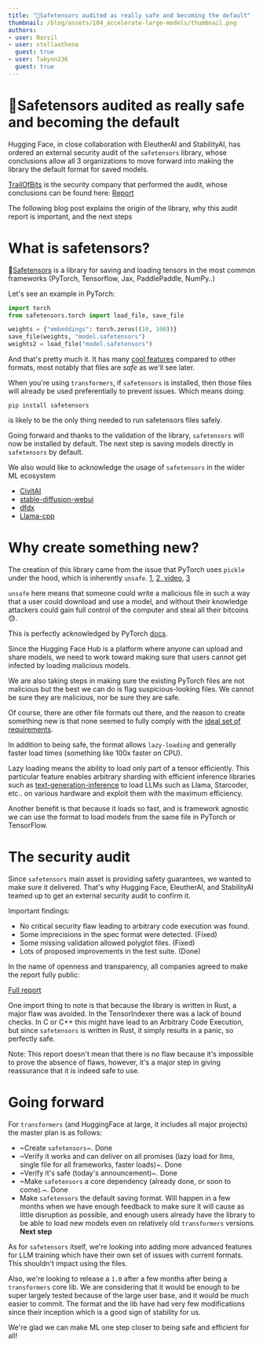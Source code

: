 ```yaml
---
title: "🐶Safetensors audited as really safe and becoming the default"
thumbnail: /blog/assets/104_accelerate-large-models/thumbnail.png
authors:
- user: Narsil
- user: stellaathena
  guest: true
- user: Takyon236
  guest: true
---
```


<h1>🐶Safetensors audited as really safe and becoming the default</h1>

Hugging Face, in close collaboration with EleutherAI and StabilityAI, has ordered
an external security audit of the `safetensors` library, whose conclusions allow
all 3 organizations to move forward into making the library the default format
for saved models.

[TrailOfBits](https://www.trailofbits.com/) is the security company that performed
the audit, whose conclusions can be found here: [Report](https://huggingface.co/datasets/safetensors/trail_of_bits_audit_repot/resolve/main/SOW-TrailofBits-EleutherAI_HuggingFace-v1.2.pdf)

The following blog post explains the origin of the library, why this audit report is important,
and the next steps

# What is safetensors?

🐶[Safetensors](https://github.com/huggingface/safetensors) is a library
  for saving and loading tensors in the most common frameworks (PyTorch, Tensorflow, Jax, PaddlePaddle, NumPy..)

Let's see an example in PyTorch:
```python
import torch
from safetensors.torch import load_file, save_file

weights = {"embeddings": torch.zeros((10, 100))}
save_file(weights, "model.safetensors")
weights2 = load_file("model.safetensors")
```

And that's pretty much it.
It has many [cool features](https://github.com/huggingface/safetensors#yet-another-format-) compared to other formats, most notably that files are _safe_ as we'll see later. 

When you're using `transformers`, if `safetensors` is installed, then those files will already
be used preferentially to prevent issues. Which means doing:

```
pip install safetensors
```

is likely to be the only thing needed to run safetensors files safely.

Going forward and thanks to the validation of the library, `safetensors` will now be installed by
default. The next step is saving models directly in `safetensors` by default.

We also would like to acknowledge the usage of `safetensors` in the wider ML ecosystem

- [CivitAI](https://civitai.com/)
- [stable-diffusion-webui](https://github.com/AUTOMATIC1111/stable-diffusion-webui)
- [dfdx](https://github.com/coreylowman/dfdx)
- [Llama-cpp](https://github.com/ggerganov/llama.cpp/blob/e6a46b0ed1884c77267dc70693183e3b7164e0e0/convert.py#L537)


# Why create something new?

The creation of this library came from the issue that PyTorch uses `pickle` under
the hood, which is inherently `unsafe`. [1](https://huggingface.co/docs/hub/security-pickle), [2, video](https://www.youtube.com/watch?v=2ethDz9KnLk), [3](https://github.com/pytorch/pytorch/issues/52596)

`unsafe` here means that someone could write a malicious file in such a way
that a user could download and use a model, and without their knowledge attackers
could gain full control of the computer and steal all their bitcoins 😓.

This is perfectly acknowledged by PyTorch [docs](https://pytorch.org/docs/stable/generated/torch.load.html).

Since the Hugging Face Hub is a platform where anyone can upload and share models, we need to work toward making
sure that users cannot get infected by loading malicious models.

We are also taking steps in making sure the existing PyTorch files are not malicious but the best we can do is flag suspicious-looking files. We cannot be sure they are malicious, nor be sure they are safe.

Of course, there are other file formats out there, and the reason to create something
new is that none seemed to fully comply with the [ideal set of requirements](https://github.com/huggingface/safetensors#yet-another-format-).

In addition to being safe, the format allows `lazy-loading` and generally faster load times (something like 100x faster on CPU).

Lazy loading means the ability to load only part of a tensor efficiently.
This particular feature enables arbitrary sharding with efficient inference libraries such as [text-generation-inference](https://github.com/huggingface/text-generation-inference) to load LLMs such as Llama, Starcoder, etc.. on various hardware
and exploit them with the maximum efficiency.

Another benefit is that because it loads so fast, and is framework agnostic we can use the format
to load models from the same file in PyTorch or TensorFlow.


# The security audit

Since `safetensors` main asset is providing safety guarantees, we wanted to make sure
it delivered. That's why Hugging Face, EleutherAI, and StabilityAI teamed up to get an external
security audit to confirm it.

Important findings:

- No critical security flaw leading to arbitrary code execution was found.
- Some imprecisions in the spec format were detected. (Fixed) 
- Some missing validation allowed polyglot files. (Fixed)
- Lots of proposed improvements in the test suite. (Done)

In the name of openness and transparency, all companies agreed to make the report
fully public:

[Full report](https://huggingface.co/datasets/safetensors/trail_of_bits_audit_repot/resolve/main/SOW-TrailofBits-EleutherAI_HuggingFace-v1.2.pdf)


One import thing to note is that because the library is written in Rust, a major
flaw was avoided. In the TensorIndexer there was a lack of bound checks. In C or C++ this might
have lead to an Arbitrary Code Execution, but since `safetensors` is written in Rust, it simply results in a panic, so perfectly safe.

Note: This report doesn't mean that there is no flaw because it's impossible to 
prove the absence of flaws, however, it's a major step in giving reassurance that it
is indeed safe to use.

# Going forward

For `transformers` (and HuggingFace at large, it includes all major projects) the master plan is as follows:

- ~Create `safetensors`~. Done
- ~Verify it works and can deliver on all promises (lazy load for llms, single file for all frameworks, faster loads)~. Done
- ~Verify it's safe (today's announcement)~. Done
- ~Make `safetensors` a core dependency (already done, or soon to come).~. Done
- Make `safetensors` the default saving format. Will happen in a few months when we have enough feedback
  to make sure it will cause as little disruption as possible, and enough users already have the library
  to be able to load new models even on relatively old `transformers` versions. **Next step**

As for `safetensors` itself, we're looking into adding more advanced features for LLM training
which have their own set of issues with current formats. This shouldn't impact
using the files.

Also, we're looking to release a `1.0` after a few months after being a `transformers`
core lib. We are considering that it would be enough to be super largely tested
because of the large user base, and it would be much easier to commit.
The format and the lib have had very few modifications since their inception
which is a good sign of stability for us.

We're glad we can make ML one step closer to being safe and efficient for all!
